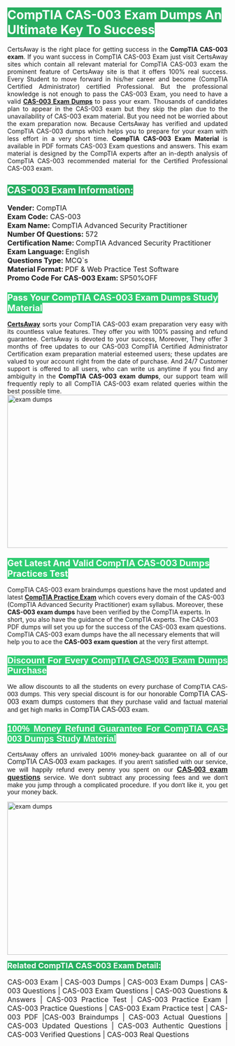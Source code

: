 <h1><span style="color:#ffffff"><strong><span style="background-color:#27ae60">CompTIA CAS-003 Exam Dumps An Ultimate Key To Success</span></strong></span></h1> <div style="text-align:justify">CertsAway is the right place for getting success in the <strong>CompTIA CAS-003 exam</strong>. If you want success in CompTIA CAS-003 Exam just visit CertsAway sites which contain all relevant material for CompTIA CAS-003 exam the prominent feature of CertsAway site is that it offers 100% real success. Every Student to move forward in his/her career and become (CompTIA Certified Administrator) certified Professional. But the professional knowledge is not enough to pass the CAS-003 Exam, you need to have a valid <a href="https://www.certsaway.com/comptia/cas-003-exam-dumps"><strong>CAS-003 Exam Dumps</strong></a> to pass your exam. Thousands of candidates plan to appear in the CAS-003 exam but they skip the plan due to the unavailability of CAS-003 exam material. But you need not be worried about the exam preparation now. Because CertsAway has verified and updated CompTIA CAS-003 dumps which helps you to prepare for your exam with less effort in a very short time. <strong>CompTIA CAS-003 Exam Material</strong> is available in PDF formats CAS-003 Exam questions and answers. This exam material is designed by the CompTIA experts after an in-depth analysis of CompTIA CAS-003 recommended material for the Certified Professional CAS-003 exam.</div> <h2 style="text-align:justify"><span style="color:#ffffff"><span style="background-color:#27ae60">CAS-003 Exam Information:</span></span></h2> <p><span style="font-size:16px"><strong>Vender:</strong> CompTIA<br /> <strong>Exam Code:</strong> CAS-003<br /> <strong>Exam Name:</strong> CompTIA Advanced Security Practitioner<br /> <strong>Number Of Questions:</strong> 572<br /> <strong>Certification Name: </strong>CompTIA Advanced Security Practitioner<br /> <strong>Exam Language: </strong>English<br /> <strong>Questions Type:</strong> MCQ`s<br /> <strong>Material Format: </strong>PDF & Web Practice Test Software<br /> <strong>Promo Code For CAS-003 Exam: </strong>SP50%OFF</span></p> <h3><span style="font-size:20px"><span style="color:#ffffff"><strong><span style="background-color:#2ecc71">Pass Your CompTIA CAS-003 Exam Dumps Study Material</span></strong></span></span></h3> <div style="text-align:justify"><a href=" https://www.certsaway.com/"><strong>CertsAway</strong></a> sorts your CompTIA CAS-003 exam preparation very easy with its countless value features. They offer you with 100% passing and refund guarantee. CertsAway is devoted to your success, Moreover, They offer 3 months of free updates to our CAS-003 CompTIA Certified Administrator Certification exam preparation material esteemed users; these updates are valued to your account right from the date of purchase. And 24/7 Customer support is offered to all users, who can write us anytime if you find any ambiguity in the <strong>CompTIA CAS-003 exam dumps</strong>, our support team will frequently reply to all CompTIA CAS-003 exam related queries within the best possible time.</div> <div style="text-align:justify"> </div> <div style="text-align:justify"><a href="https://www.certsaway.com/comptia/cas-003-exam-dumps" rel="no-follow"><img alt="exam dumps" src="https://www.certcollections.com/uploads/content/certsaway.png" style="height:350px; width:750px" /></a></div> <h3><span style="font-size:20px"><span style="color:#ffffff"><strong><span style="background-color:#2ecc71">Get Latest And Valid CompTIA CAS-003 Dumps Practices Test</span></strong></span></span></h3> <p>CompTIA CAS-003 exam braindumps questions have the most updated and latest <a href="https://www.certsaway.com/comptia-questions"><strong>CompTIA Practice Exam</strong></a> which covers every domain of the CAS-003 (CompTIA Advanced Security Practitioner) exam syllabus. Moreover, these <strong>CAS-003 exam dumps</strong> have been verified by the CompTIA experts. In short, you also have the guidance of the CompTIA experts. The CAS-003 PDF dumps will set you up for the success of the CAS-003 exam questions. CompTIA CAS-003 exam dumps have the all necessary elements that will help you to ace the <strong>CAS-003 exam question</strong> at the very first attempt.</p> <h3 style="text-align:justify"><span style="font-size:20px"><span style="color:#ffffff"><strong><span style="font-family:Calibri,sans-serif"><span style="background-color:#2ecc71">Discount For Every </span><span style="background-color:#2ecc71">CompTIA CAS-003 Exam</span><span style="background-color:#2ecc71"> Dumps Purchase</span></span></strong></span></span></h3> <div style="text-align:justify"> <p><span style="font-size:11pt"><span style="font-family:Calibri,sans-serif">We allow discounts to all the students on every purchase of CompTIA CAS-003 dumps. This very special discount is for our honorable <span style="font-size:12.0pt"><span style="background-color:white">CompTIA CAS-003 exam dumps </span></span>customers that they purchase valid and factual material and get high marks in <span style="font-size:12.0pt"><span style="background-color:white">CompTIA CAS-003 </span></span>exam. </span></span></p> <h3><span style="font-size:20px"><span style="color:#ffffff"><strong><span style="font-family:Calibri,sans-serif"><span style="background-color:#2ecc71">100% Money Refund Guarantee For </span><span style="background-color:#2ecc71">CompTIA CAS-003 Dumps Study Material</span></span></strong></span></span></h3> <p><span style="font-size:11pt"><span style="font-family:Calibri,sans-serif">CertsAway offers an unrivaled 100% money-back guarantee on all of our <span style="font-size:12.0pt"><span style="background-color:white">CompTIA CAS-003 </span></span>exam packages. If you aren't satisfied with our service, we will happily refund every penny you spent on our <span style="font-size:12.0pt"><span style="background-color:white"><a href="https://www.certsaway.com/comptia/cas-003-exam-dumps"><strong>CAS-003 exam questions</strong></a> </span></span>service. We don't subtract any processing fees and we don't make you jump through a complicated procedure. If you don't like it, you get your money back.</span></span></p> <p><a href="https://www.certsaway.com/comptia/cas-003-exam-dumps" rel="no-follow"><img alt="exam dumps" src="https://www.certcollections.com/uploads/content/certsaway_(2)2.png" style="height:350px; width:750px" /></a></p> <p><span style="color:#ffffff"><strong><span style="font-size:18px"><span style="background-color:#27ae60">Related CompTIA CAS-003 Exam Detail:</span></span></strong></span><br /> <br /> <span style="font-size:16px">CAS-003 Exam | CAS-003 Dumps | CAS-003 Exam Dumps | CAS-003 Questions | CAS-003 Exam Questions | CAS-003 Questions & Answers | CAS-003 Practice Test | CAS-003 Practice Exam | CAS-003 Practice Questions | CAS-003 Exam Practice test | CAS-003 PDF |CAS-003 Braindumps | CAS-003 Actual Questions | CAS-003 Updated Questions | CAS-003 Authentic Questions | CAS-003 Verified Questions | CAS-003 Real Questions</span></p> </div>
